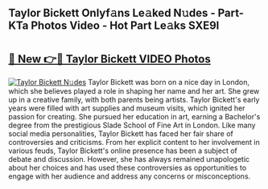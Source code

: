 ## Taylor Bickett Onlyf𝚊ns Le𝚊ked N𝚞des - Part-KTa Photos Video - Hot Part Le𝚊ks SXE9l

# <h2><a href="http://ac34554.deff.icu/?id=Taylor+Bickett">🔗 New 👉🔴 Taylor Bickett VIDEO Photos</a></h2>

[![Taylor Bickett N𝚞des](https://i.imgur.com/rIISA9y.gif)](http://ac34554.deff.icu/?id=Taylor+Bickett)
Taylor Bickett was born on a nice day in London, which she believes played a role in shaping her name and her art. She grew up in a creative family, with both parents being artists. Taylor Bickett's early years were filled with art supplies and museum visits, which ignited her passion for creating. She pursued her education in art, earning a Bachelor's degree from the prestigious Slade School of Fine Art in London. Like many social media personalities, Taylor Bickett has faced her fair share of controversies and criticisms. From her explicit content to her involvement in various feuds, Taylor Bickett's online presence has been a subject of debate and discussion. However, she has always remained unapologetic about her choices and has used these controversies as opportunities to engage with her audience and address any concerns or misconceptions.
